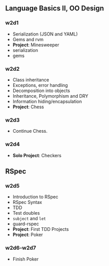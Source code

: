 ## Language Basics II, OO Design

### w2d1

+ Serialization (JSON and YAML)
+ Gems and rvm
+ **Project**: Minesweeper
+ serialization
+ gems

### w2d2

+ Class inheritance
+ Exceptions, error handling
+ Decomposition into objects
+ Inheritance, Polymorphism and DRY
+ Information hiding/encapsulation
+ **Project**: Chess


### w2d3

+ Continue Chess.

### w2d4

+ **Solo Project**: Checkers

## RSpec

### w2d5

+ Introduction to RSpec
+ RSpec Syntax
+ TDD
+ Test doubles
+ `subject` and `let`
+ guard-rspec
+ **Project**: First TDD Projects
+ **Project**: Poker

### w2d6-w2d7

+ Finish Poker
